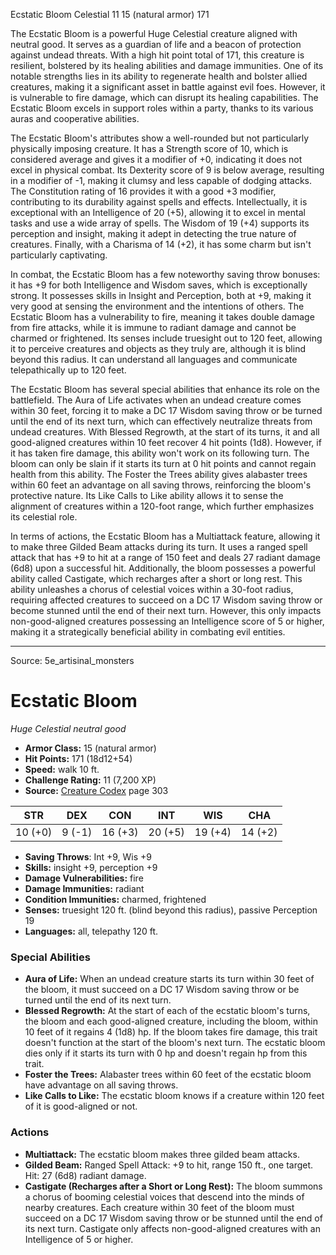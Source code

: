 <MonsterName/>Ecstatic Bloom</MonsterName>
<CreatureType/>Celestial</CreatureType>
<CR/>11</CR>
<AC/>15 (natural armor)</AC>
<HP/>171</HP>
<summary>The Ecstatic Bloom is a powerful Huge Celestial creature aligned with neutral good. It serves as a guardian of life and a beacon of protection against undead threats. With a high hit point total of 171, this creature is resilient, bolstered by its healing abilities and damage immunities. One of its notable strengths lies in its ability to regenerate health and bolster allied creatures, making it a significant asset in battle against evil foes. However, it is vulnerable to fire damage, which can disrupt its healing capabilities. The Ecstatic Bloom excels in support roles within a party, thanks to its various auras and cooperative abilities.</summary>

<detail>

The Ecstatic Bloom's attributes show a well-rounded but not particularly physically imposing creature. It has a Strength score of 10, which is considered average and gives it a modifier of +0, indicating it does not excel in physical combat. Its Dexterity score of 9 is below average, resulting in a modifier of -1, making it clumsy and less capable of dodging attacks. The Constitution rating of 16 provides it with a good +3 modifier, contributing to its durability against spells and effects. Intellectually, it is exceptional with an Intelligence of 20 (+5), allowing it to excel in mental tasks and use a wide array of spells. The Wisdom of 19 (+4) supports its perception and insight, making it adept in detecting the true nature of creatures. Finally, with a Charisma of 14 (+2), it has some charm but isn't particularly captivating.

In combat, the Ecstatic Bloom has a few noteworthy saving throw bonuses: it has +9 for both Intelligence and Wisdom saves, which is exceptionally strong. It possesses skills in Insight and Perception, both at +9, making it very good at sensing the environment and the intentions of others. The Ecstatic Bloom has a vulnerability to fire, meaning it takes double damage from fire attacks, while it is immune to radiant damage and cannot be charmed or frightened. Its senses include truesight out to 120 feet, allowing it to perceive creatures and objects as they truly are, although it is blind beyond this radius. It can understand all languages and communicate telepathically up to 120 feet.

The Ecstatic Bloom has several special abilities that enhance its role on the battlefield. The Aura of Life activates when an undead creature comes within 30 feet, forcing it to make a DC 17 Wisdom saving throw or be turned until the end of its next turn, which can effectively neutralize threats from undead creatures. With Blessed Regrowth, at the start of its turns, it and all good-aligned creatures within 10 feet recover 4 hit points (1d8). However, if it has taken fire damage, this ability won't work on its following turn. The bloom can only be slain if it starts its turn at 0 hit points and cannot regain health from this ability. The Foster the Trees ability gives alabaster trees within 60 feet an advantage on all saving throws, reinforcing the bloom's protective nature. Its Like Calls to Like ability allows it to sense the alignment of creatures within a 120-foot range, which further emphasizes its celestial role.

In terms of actions, the Ecstatic Bloom has a Multiattack feature, allowing it to make three Gilded Beam attacks during its turn. It uses a ranged spell attack that has +9 to hit at a range of 150 feet and deals 27 radiant damage (6d8) upon a successful hit. Additionally, the bloom possesses a powerful ability called Castigate, which recharges after a short or long rest. This ability unleashes a chorus of celestial voices within a 30-foot radius, requiring affected creatures to succeed on a DC 17 Wisdom saving throw or become stunned until the end of their next turn. However, this only impacts non-good-aligned creatures possessing an Intelligence score of 5 or higher, making it a strategically beneficial ability in combating evil entities.</detail>



---

Source: 5e_artisinal_monsters

# Ecstatic Bloom

*Huge* *Celestial* *neutral good*

- **Armor Class:** 15 (natural armor)
- **Hit Points:** 171 (18d12+54)
- **Speed:** walk 10 ft.
- **Challenge Rating:** 11 (7,200 XP)
- **Source:** [Creature Codex](https://koboldpress.com/kpstore/product/creature-codex-for-5th-edition-dnd) page 303

| STR | DEX | CON | INT | WIS | CHA |
| --- | --- | --- | --- | --- | --- |
| 10 (+0) | 9 (-1) | 16 (+3) | 20 (+5) | 19 (+4) | 14 (+2) |

- **Saving Throws**: Int +9, Wis +9
- **Skills:** insight +9, perception +9
- **Damage Vulnerabilities:** fire
- **Damage Immunities:** radiant
- **Condition Immunities:** charmed, frightened
- **Senses:** truesight 120 ft. (blind beyond this radius), passive Perception 19
- **Languages:** all, telepathy 120 ft.

### Special Abilities

- **Aura of Life:** When an undead creature starts its turn within 30 feet of the bloom, it must succeed on a DC 17 Wisdom saving throw or be turned until the end of its next turn.
- **Blessed Regrowth:** At the start of each of the ecstatic bloom's turns, the bloom and each good-aligned creature, including the bloom, within 10 feet of it regains 4 (1d8) hp. If the bloom takes fire damage, this trait doesn't function at the start of the bloom's next turn. The ecstatic bloom dies only if it starts its turn with 0 hp and doesn't regain hp from this trait.
- **Foster the Trees:** Alabaster trees within 60 feet of the ecstatic bloom have advantage on all saving throws.
- **Like Calls to Like:** The ecstatic bloom knows if a creature within 120 feet of it is good-aligned or not.

### Actions

- **Multiattack:** The ecstatic bloom makes three gilded beam attacks.
- **Gilded Beam:** Ranged Spell Attack: +9 to hit, range 150 ft., one target. Hit: 27 (6d8) radiant damage.
- **Castigate (Recharges after a Short or Long Rest):** The bloom summons a chorus of booming celestial voices that descend into the minds of nearby creatures. Each creature within 30 feet of the bloom must succeed on a DC 17 Wisdom saving throw or be stunned until the end of its next turn. Castigate only affects non-good-aligned creatures with an Intelligence of 5 or higher.




